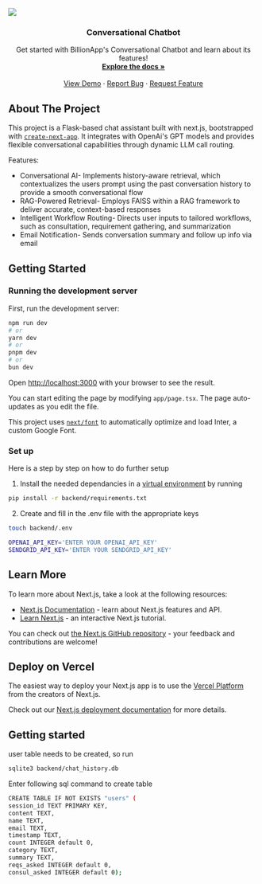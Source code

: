 [![](https://billionapps.net/wp-content/uploads/2023/11/BillionApps.svg)](https://billionapps.net/)

<div align="center">
  <h3 align="center">Conversational Chatbot</h3>

  <p align="center">
    Get started with BillionApp's Conversational Chatbot and learn about its features!
    <br />
    <a href="https://github.com/anbudamo/chatbot-readme/blob/main/README.md"><strong>Explore the docs »</strong></a>
    <br />
    <br />
    <a href="https://github.com/anbudamo/chatbot-readme/blob/main/README.md">View Demo</a>
    &middot;
    <a href="https://github.com/anbudamo/chatbot-readme/blob/main/README.md">Report Bug</a>
    &middot;
    <a href="https://github.com/anbudamo/chatbot-readme/blob/main/README.md">Request Feature</a>
  </p>
</div>

## About The Project
This project is a Flask-based chat assistant built with next.js, bootstrapped with [`create-next-app`](https://github.com/vercel/next.js/tree/canary/packages/create-next-app). It integrates with OpenAi's GPT models and provides flexible conversational capabilities through dynamic LLM call routing. 

Features:
- Conversational AI- Implements history-aware retrieval, which contextualizes the users prompt using the past conversation history to provide a smooth conversational flow
- RAG-Powered Retrieval- Employs FAISS within a RAG framework to deliver accurate, context-based responses
- Intelligent Workflow Routing- Directs user inputs to tailored workflows, such as consultation, requirement gathering, and summarization
- Email Notification- Sends conversation summary and follow up info via email 
  
## Getting Started

### Running the development server
First, run the development server:

```bash
npm run dev
# or
yarn dev
# or
pnpm dev
# or
bun dev
```

Open [http://localhost:3000](http://localhost:3000) with your browser to see the result.

You can start editing the page by modifying `app/page.tsx`. The page auto-updates as you edit the file.

This project uses [`next/font`](https://nextjs.org/docs/basic-features/font-optimization) to automatically optimize and load Inter, a custom Google Font.

### Set up
Here is a step by step on how to do further setup
1. Install the needed dependancies in a [virtual environment](https://docs.python.org/3/tutorial/venv.html) by running
```bash
pip install -r backend/requirements.txt
```
2. Create and fill in the .env file with the appropriate keys
```bash
touch backend/.env
```
```bash
OPENAI_API_KEY='ENTER YOUR OPENAI_API_KEY'
SENDGRID_API_KEY='ENTER YOUR SENDGRID_API_KEY'
```


## Learn More

To learn more about Next.js, take a look at the following resources:

- [Next.js Documentation](https://nextjs.org/docs) - learn about Next.js features and API.
- [Learn Next.js](https://nextjs.org/learn) - an interactive Next.js tutorial.

You can check out [the Next.js GitHub repository](https://github.com/vercel/next.js/) - your feedback and contributions are welcome!

## Deploy on Vercel

The easiest way to deploy your Next.js app is to use the [Vercel Platform](https://vercel.com/new?utm_medium=default-template&filter=next.js&utm_source=create-next-app&utm_campaign=create-next-app-readme) from the creators of Next.js.

Check out our [Next.js deployment documentation](https://nextjs.org/docs/deployment) for more details.



## Getting started 
user table needs to be created, so run 
```bash
sqlite3 backend/chat_history.db
```
Enter following sql command to create table
```bash
CREATE TABLE IF NOT EXISTS "users" (
session_id TEXT PRIMARY KEY,
content TEXT,
name TEXT,
email TEXT,
timestamp TEXT,
count INTEGER default 0,
category TEXT,
summary TEXT,
reqs_asked INTEGER default 0,
consul_asked INTEGER default 0);
```

